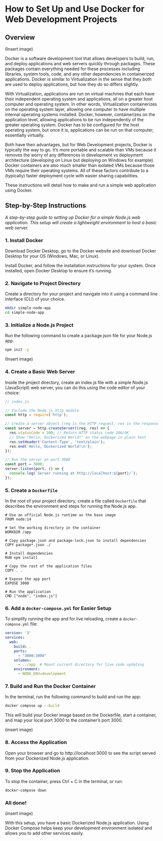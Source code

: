 # How to Set Up and Use Docker for Web Development Projects

## Overview
(Insert image)

Docker is a software development tool that allows developers to build, run, and deploy applications and web servers quickly through packages. These packages contain everything needed for these processes including libraries, system tools, code, and any other dependencies in containerized applications. Docker is similar to Virtualization in the sense that they both are used to deploy applications, but how they do so differs slightly.

With Virtualization, applications are run on virtual machines that each have their independent operating system and applications, all on a greater host computer and operating system. In other words, Virtualization containerizes on the operating system layer, allowing one computer to have multiple internal operating systems installed. Docker, however, containerizes on the application level, allowing applications to be run independently of the greater operating system. Docker has to be configured for the host operating system, but once it is, applications can be run on that computer, essentially virtually. 

Both have their advantages, but for Web Development projects, Docker is typically the way to go. It’s more portable and scalable than VMs because it removes the worry of any differences in development vs deployment architecture (developing on Linux but deploying on Windows for example). Docker containers are also much smaller than isolated VMs because those VMs require their operating systems. All of these factors contribute to a (typically) faster deployment cycle with easier sharing capabilities.

These instructions will detail how to make and run a simple web application using Docker.

## Step-by-Step Instructions
*A step-by-step guide to setting up Docker for a simple Node.js web application. This setup will create a lightweight environment to host a basic web server.*

### 1. Install Docker
Download Docker Desktop, go to the Docker website and download Docker Desktop for your OS (Windows, Mac, or Linux).
    
Install Docker, and follow the installation instructions for your system. Once installed, open Docker Desktop to ensure it’s running.

### 2. Navigate to Project Directory
Create a directory for your project and navigate into it using a command line interface (CLI) of your choice.
```bash
mkdir simple-node-app
cd simple-node-app
```

### 3. Initialize a Node.js Project
Run the following command to create a package.json file for your Node.js app.
```bash
npm init -y
```
(Insert image)

### 4. Create a Basic Web Server
Inside the project directory, create an index.js file with a simple Node.js (JavaScript) web server, you can do this using the code editor of your choice: 
```js
// index.js

// Include the Node.js http module
const http = require('http');

// Create a server object (req is the HTTP request, res is the response)
const server = http.createServer((req, res) => {
  res.statusCode = 200; // Return HTTP status code 200/OK
  // Show "Hello, Dockerized World!" on the webpage in plain text
  res.setHeader('Content-Type', 'text/plain');
  res.end('Hello, Dockerized World!\n');
});

// Run the server on port 3000
const port = 3000;
server.listen(port, () => {
  console.log(`Server running at http://localhost:${port}/`);
});
```

### 5. Create a `Dockerfile`
In the root of your project directory, create a file called `Dockerfile` that describes the environment and steps for running the Node.js app.
```docker
# Use an official Node.js runtime as the base image
FROM node:14

# Set the working directory in the container
WORKDIR /app

# Copy package.json and package-lock.json to install dependencies
COPY package*.json ./

# Install dependencies
RUN npm install

# Copy the rest of the application files
COPY . .

# Expose the app port
EXPOSE 3000

# Run the application
CMD ["node", "index.js"]
```
### 6. Add a `docker-compose.yml` for Easier Setup
To simplify running the app and for live reloading, create a `docker-compose.yml` file: 

```yml
version: '3'
services:
  web:
    build: .
    ports:
      - "3000:3000"
    volumes:
      - .:/app  # Mount current directory for live code updating
    environment:
      - NODE_ENV=development
```

### 7. Build and Run the Docker Container
In the terminal, run the following command to build and run the app:
```bash
docker compose up --build
```
This will build your Docker image based on the Dockerfile, start a container, and map your local port 3000 to the container’s port 3000.

(insert image)

### 8. Access the Application
Open your browser and go to http://localhost:3000 to see the script served from your Dockerized Node.js application.

### 9. Stop the Application
To stop the container, press Ctrl + C in the terminal, or run:
```bash
docker-compose down
```

### All done!
(insert image)

With this setup, you have a basic Dockerized Node.js application. Using Docker Compose helps keep your development environment isolated and allows you to add other services easily. 
